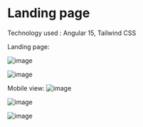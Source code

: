 # Landing page

Technology used : Angular 15, Tailwind CSS

Landing page:

![image](https://user-images.githubusercontent.com/107784718/228807770-bb0c000a-d695-4208-b7b5-7e6bb9b94f82.png)

![image](https://user-images.githubusercontent.com/107784718/228808871-53b86feb-b2cd-46be-8481-2699a64d25e7.png)




Mobile view:
![image](https://user-images.githubusercontent.com/107784718/228808062-cb85fd83-5339-47b6-84a9-93066e166fb5.png)

![image](https://user-images.githubusercontent.com/107784718/228808184-5e9b24a4-9170-494a-84ec-6c43223f4082.png)

![image](https://user-images.githubusercontent.com/107784718/228808254-4b4095d5-3e62-4597-985d-fc0d6cf9fe41.png)



